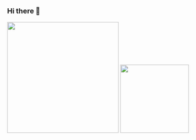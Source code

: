 ### Hi there 👋
<img height='260px' src='https://github-readme-stats.vercel.app/api/top-langs/?username=leelk&hide=php,c%2b%2b&hide_title=true&theme=midnight-purple' >
<img height='160px'  src = 'https://github-readme-stats.vercel.app/api?username=leelk&hide_title=true&theme=midnight-purple&count_private=true&show_icons=true'>
